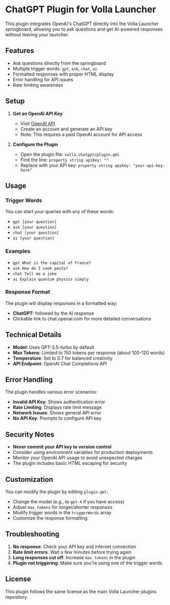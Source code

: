 # ChatGPT Plugin for Volla Launcher

This plugin integrates OpenAI's ChatGPT directly into the Volla Launcher springboard, allowing you to ask questions and get AI-powered responses without leaving your launcher.

## Features

- Ask questions directly from the springboard
- Multiple trigger words: `gpt`, `ask`, `chat`, `ai`
- Formatted responses with proper HTML display
- Error handling for API issues
- Rate limiting awareness

## Setup

1. **Get an OpenAI API Key**
   - Visit [OpenAI API](https://platform.openai.com/api-keys)
   - Create an account and generate an API key
   - Note: This requires a paid OpenAI account for API access

2. **Configure the Plugin**
   - Open the plugin file: `volla.chatgpt/plugin.qml`
   - Find the line: `property string apiKey: ""`
   - Replace with your API key: `property string apiKey: "your-api-key-here"`

## Usage

### Trigger Words
You can start your queries with any of these words:
- `gpt [your question]`
- `ask [your question]`
- `chat [your question]`
- `ai [your question]`

### Examples
- `gpt What is the capital of France?`
- `ask How do I cook pasta?`
- `chat Tell me a joke`
- `ai Explain quantum physics simply`

### Response Format
The plugin will display responses in a formatted way:
- **ChatGPT:** followed by the AI response
- Clickable link to chat.openai.com for more detailed conversations

## Technical Details

- **Model**: Uses GPT-3.5-turbo by default
- **Max Tokens**: Limited to 150 tokens per response (about 100-120 words)
- **Temperature**: Set to 0.7 for balanced creativity
- **API Endpoint**: OpenAI Chat Completions API

## Error Handling

The plugin handles various error scenarios:
- **Invalid API Key**: Shows authentication error
- **Rate Limiting**: Displays rate limit message
- **Network Issues**: Shows general API error
- **No API Key**: Prompts to configure API key

## Security Notes

- **Never commit your API key to version control**
- Consider using environment variables for production deployments
- Monitor your OpenAI API usage to avoid unexpected charges
- The plugin includes basic HTML escaping for security

## Customization

You can modify the plugin by editing `plugin.qml`:
- Change the model (e.g., to `gpt-4` if you have access)
- Adjust `max_tokens` for longer/shorter responses
- Modify trigger words in the `triggerWords` array
- Customize the response formatting

## Troubleshooting

1. **No response**: Check your API key and internet connection
2. **Rate limit errors**: Wait a few minutes before trying again
3. **Long responses cut off**: Increase `max_tokens` in the plugin
4. **Plugin not triggering**: Make sure you're using one of the trigger words

## License

This plugin follows the same license as the main Volla Launcher plugins repository.
